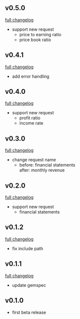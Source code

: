 ## v0.5.0
[full changelog](http://github.com/ysato5654/histock-simplefilter/compare/v0.4.1...v0.5.0)

* support new request
    - price to earning ratio
    - price book ratio

## v0.4.1
[full changelog](http://github.com/ysato5654/histock-simplefilter/compare/v0.4.0...v0.4.1)

* add error handling

## v0.4.0
[full changelog](http://github.com/ysato5654/histock-simplefilter/compare/v0.3.0...v0.4.0)

* support new request
    - profit ratio
    - income rate

## v0.3.0
[full changelog](http://github.com/ysato5654/histock-simplefilter/compare/v0.2.0...v0.3.0)

* change request name
    - before: financial statements  
      after: monthly revenue

## v0.2.0
[full changelog](http://github.com/ysato5654/histock-simplefilter/compare/v0.1.2...v0.2.0)

* support new request
    - financial statements

## v0.1.2
[full changelog](http://github.com/ysato5654/histock-simplefilter/compare/v0.1.1...v0.1.2)

* fix include path

## v0.1.1
[full changelog](http://github.com/ysato5654/histock-simplefilter/compare/v0.1.0...v0.1.1)

* update gemspec

## v0.1.0

* first beta release
